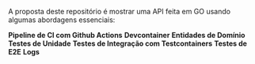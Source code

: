 A proposta deste repositório é mostrar uma API feita em GO usando algumas abordagens essenciais:

**Pipeline de CI com Github Actions**
**Devcontainer**
**Entidades de Domínio**
**Testes de Unidade**
**Testes de Integração com Testcontainers**
**Testes de E2E**
**Logs**
